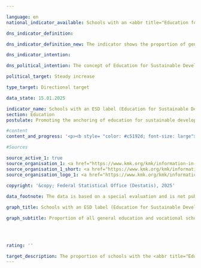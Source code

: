 ```yaml
---

language: en        
national_indicator_available: Schools with an <abbr title="Education for Sustainable Development" tabindex="0">ESD</abbr> label (Education for Sustainable Development)        

dns_indicator_definition:         

dns_indicator_definition_new: The indicator shows the proportion of general education and vocational schools (in %) that have at least one certification in the area of Education for Sustainable Development (from a set of <abbr title="Education for Sustainable Development" tabindex="0">ESD</abbr> labels defined by the Länder Ministries of Education and Cultural Affairs). The <abbr title="Education for Sustainable Development" tabindex="0">ESD</abbr> labels are intended to characterise a school's special commitment to anchoring Education for Sustainable Development (<abbr title="Education for Sustainable Development" tabindex="0">ESD</abbr>) in lessons and school development.        

dns_indicator_intention:         

dns_political_intention: The concept of Education for Sustainable Development (<abbr title="Education for Sustainable Development" tabindex="0">ESD</abbr>) aims to enable pupils to actively shape an ecologically compatible, economically efficient and socially just environment, taking into account global aspects, basic democratic principles and cultural diversity.        

political_target: Steady increase        

type_target: Directional target        

data_state: 15.01.2025        

indicator_name: Schools with an ESD label (Education for Sustainable Development)        
section: Education        
postulate: Promoting the anchoring of education for sustainable development in the education system        

#content         
content_and_progress: '<p><b style= "color: #c5192d; font-size: large">4.1.c Schools with an <abbr title="Education for Sustainable Development" tabindex="0">ESD</abbr> label (Education for Sustainable Development)</b><br><br>Schools that incorporate sustainable principles into their teaching and school development can certify their commitment through various <abbr title="Education for Sustainable Development" tabindex="0">ESD</abbr> (Education for Sustainable Development) labels. The indicator <i>Schools with a <abbr title="Education for Sustainable Development" tabindex="0">ESD</abbr> Label</i>, introduced by the Federal Ministry of Education and Research (BMBF) and the Standing Conference of the Ministers of Education and Cultural Affairs of the Länder (<abbr title="Standing Conference of the Ministers of Education and Cultural Affairs" tabindex="0">KMK</abbr>), records the proportion of schools awarded specific <abbr title="Education for Sustainable Development" tabindex="0">ESD</abbr> labels. The first survey of this indicator was conducted between July and November 2024. It considered 27&nbsp;different <abbr title="Education for Sustainable Development" tabindex="0">ESD</abbr> labels, seven of which are awarded nationwide and 20&nbsp;only in individual Länder. The labels were selected based on established criteria intended to reflect the integration of <abbr title="Education for Sustainable Development" tabindex="0">ESD</abbr> into school and teaching development.<br><br>The results of the survey for the 2023/2024&nbsp;school year show that 3,556&nbsp;out of a total of 29,988&nbsp;public and private general and vocational schools in Germany hold a <abbr title="Education for Sustainable Development" tabindex="0">ESD</abbr> label, corresponding to approximately 11.9% of all schools. Schools with multiple <abbr title="Education for Sustainable Development" tabindex="0">ESD</abbr> certifications are only counted once as <abbr title="Education for Sustainable Development" tabindex="0">ESD</abbr>-certified schools. The next survey is planned for the 2025/2026&nbsp;school year.<br><br>The criteria for inclusion and the pre-selection of <abbr title="Education for Sustainable Development" tabindex="0">ESD</abbr> labels were developed by a working group comprising representatives from the federal government, the Länder, and academia. To be recognised as a <abbr title="Education for Sustainable Development" tabindex="0">ESD</abbr> label, each label must meet specific requirements designed to ensure that <abbr title="Education for Sustainable Development" tabindex="0">ESD</abbr> is embedded in teaching beyond basic curriculum requirements and is considered part of a holistic whole-school approach to development. Nationwide recognised <abbr title="Education for Sustainable Development" tabindex="0">ESD</abbr> labels include, among others: the Club of Rome Schools label, Fairtrade Schools, Naturpark-Schule (Nature Park School), Schools for Earth, Umweltschule in Europa&nbsp;–&nbsp;Internationale Nachhaltigkeitsschule (Eco-Schools in Europe&nbsp;–&nbsp;International Sustainability School), UNESCO Associated Schools, and the <i>Verbraucherschule (Gold)</i> (Consumer School &#8209; Gold) label. Changes to the recognised labels, both in terms of their content requirements and the number of labels considered overall, will, despite the set selection criteria, affect the indicator’s informative value over time.<br><br>The qualitative significance of the indicator is limited due to the heterogeneous structure of the label system, as the various labels have different award criteria and therefore do not guarantee a uniform level of <abbr title="Education for Sustainable Development" tabindex="0">ESD</abbr> integration. Furthermore, the indicator does not provide direct information about the success of Education for Sustainable Development or the actual knowledge imparted. Therefore, the number of certified schools alone cannot be used to infer the quality of <abbr title="Education for Sustainable Development" tabindex="0">ESD</abbr> implementation. Likewise, this indicator does not allow any conclusions to be drawn about the proportion of pupils attending <abbr title="Education for Sustainable Development" tabindex="0">ESD</abbr>-certified schools.<br><br>The politically set goal of increasing the share of schools with a <abbr title="Education for Sustainable Development" tabindex="0">ESD</abbr> label (Education for Sustainable Development) cannot currently be assessed, as no longitudinal data are yet available.</p>'                

#Sources        

source_active_1: true
source_organisation_1: <a href="https://www.kmk.org/kmk/information-in-english.html" target="_blank" onclick="return confirm_alert('the Ministries of Education and Cultural Affairs of the federal states in cooperation with the Hessian State Statistical Office', 'En')">Ministries of Education and Cultural Affairs of the federal states in cooperation with the Hessian State Statistical Office</a>
source_organisation_1_short: <a href="https://www.kmk.org/kmk/information-in-english.html" target="_blank" onclick="return confirm_alert('the Ministries of Education and Cultural Affairs of the federal states in cooperation with the Hessian State Statistical Office', 'En')">Ministries of Education and Cultural Affairs of the federal states in cooperation with the Hessian State Statistical Office</a>
source_organisation_logo_1: <a href="https://www.kmk.org/kmk/information-in-english.html" target="_blank" onclick="return confirm_alert('the Ministries of Education and Cultural Affairs of the federal states in cooperation with the Hessian State Statistical Office', 'En')"><img src="https://dns-indikatoren.de/public/OrgImgEn/kmk.png" alt="Ministries of Education and Cultural Affairs of the federal states in cooperation with the Hessian State Statistical Office" title=" Click here to visit the homepage of the organizationMinistries of Education and Cultural Affairs of the federal states in cooperation with the Hessian State Statistical Office" style="height:60px; width:148px; border:transparent"/></a>
        
copyright: '&copy; Federal Statistical Office (Destatis), 2025'        

data_footnote: The data is based on a special evaluation and is not publicly available.        

graph_title: Schools with an ESD label (Education for Sustainable Development)        

graph_subtitle: Proportion of all general education and vocational schools        

        

                        
rating: ''        

target_description: The proportion of schools with the <abbr title="Education for Sustainable Development" tabindex="0">ESD</abbr> label (Education for Sustainable Development) should be increased.<br><br>• An assessment of indicator 4.1.c is not possible. Too few data points.        
---
```


